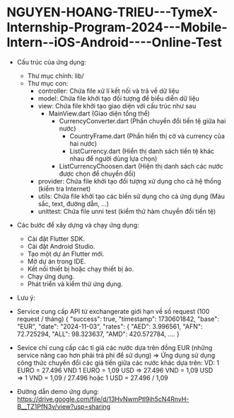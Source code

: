 # NGUYEN-HOANG-TRIEU---TymeX-Internship-Program-2024---Mobile-Intern--iOS-Android----Online-Test
 
- Cấu trúc của ứng dụng:
	- Thư mục chính: lib/
	- Thư mục con:
		- controller: Chứa file xử lí kết nối và trả về dữ liệu
		- model: Chứa file khởi tạo đối tượng để biểu diễn dữ liệu
		- view: Chứa file khởi tạo giao diện với cấu trúc như sau
			- MainView.dart (Giao diện tổng thể)
				- CurrencyConverter.dart (Phần chuyển đổi tiền tệ giữa hai nước)
					- CountryFrame.dart (Phần hiển thị cờ và currency của hai nước)
					- ListCurrency.dart (Hiển thị danh sách tiền tệ khác nhau để người dùng lựa chọn)
				- ListCurrencyChoosen.dart (Hiện thị danh sách các nước được chọn để chuyển đổi)
		- provider: Chứa file khởi tạo đối tượng xử dụng cho cả hệ thống (kiểm tra Internet)
		- utils: Chứa file khởi tạo các biến sử dụng cho cả ứng dụng (Màu sắc, text, đường dẫn, …)
		- unittest: Chứa file unni test (kiểm thử hàm chuyển đổi tiền tệ)

- Các bước để xây dựng và chạy ứng dụng: 
	- Cài đặt Flutter SDK.
 	- Cài đặt Android Studio.
	- Tạo một dự án Flutter mới.
	- Mở dự án trong IDE.
	- Kết nối thiết bị hoặc chạy thiết bị ảo.
	- Chạy ứng dụng.
	- Phát triển và kiểm thử ứng dụng.
- Lưu ý: 
- Service cung cấp API từ exchangerate giới hạn về số request (100 request / tháng)
{
    "success": true,
    "timestamp": 1730601842,
    "base": "EUR",
    "date": "2024-11-03",
    "rates": {
        "AED": 3.996561,
        "AFN": 72.725294,
        "ALL": 98.323637,
        "AMD": 420.572784,
	….
 }
- Sevice chỉ cung cấp các tỉ giá các nước dựa trên đồng EUR (những service nâng cao hơn phải trả phí để sử dụng)
=> Ứng dụng sử dụng công thức chuyển đổi các giá tiền giữa các nước khác dựa trên:
	VD: 1 EURO = 27.496 VND
	        1 EURO = 1,09 USD
	=> 27.496 VND = 1,09 USD	
		=> 1 VND = 1,09 / 27.496 hoặc 1 USD = 27.496 / 1,09
- Đường dẫn demo ứng dụng: https://drive.google.com/file/d/13HvNwmPtl9ih5cN4RnvH-B__TZ1PfN3v/view?usp=sharing
		
 
